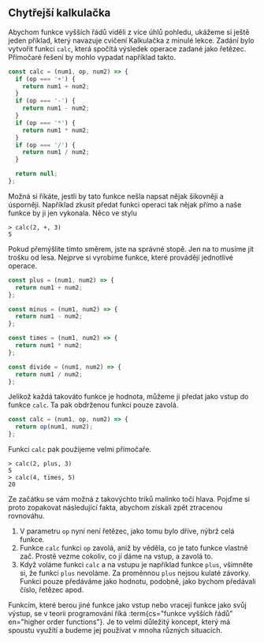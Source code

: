 ## Chytřejší kalkulačka

Abychom funkce vyšších řádů viděli z více úhlů pohledu, ukážeme si ještě jeden příklad, který navazuje cvičení Kalkulačka z minulé lekce. Zadání bylo vytvořit funkci `calc`, která spočítá výsledek operace zadané jako řetězec. Přímočaré řešení by mohlo vypadat například takto.

```js
const calc = (num1, op, num2) => {
  if (op === '+') {
    return num1 + num2;
  }
  if (op === '-') {
    return num1 - num2;
  }
  if (op === '*') {
    return num1 * num2;
  }
  if (op === '/') {
    return num1 / num2;
  }

  return null;
};
```

Možná si říkáte, jestli by tato funkce nešla napsat nějak šikovněji a úsporněji. Například zkusit předat funkci operaci tak nějak přímo a naše funkce by ji jen vykonala. Něco ve stylu

```jscon
> calc(2, +, 3)
5
```

Pokud přemýšlíte tímto směrem, jste na správné stopě. Jen na to musíme jít trošku od lesa. Nejprve si vyrobíme funkce, které provádějí jednotlivé operace.

```js
const plus = (num1, num2) => {
  return num1 + num2;
};

const minus = (num1, num2) => {
  return num1 - num2;
};

const times = (num1, num2) => {
  return num1 * num2;
};

const divide = (num1, num2) => {
  return num1 / num2;
};
```

Jelikož každá takováto funkce je hodnota, můžeme ji předat jako vstup do funkce `calc`. Ta pak obdrženou funkci pouze zavolá.

```js
const calc = (num1, op, num2) => {
  return op(num1, num2);
};
```

Funkci `calc` pak použijeme velmi přímočaře.

```jscon
> calc(2, plus, 3)
5
> calc(4, times, 5)
20
```

Ze začátku se vám možná z takovýchto triků malinko točí hlava. Pojďme si proto zopakovat následující fakta, abychom získali zpět ztracenou rovnováhu.

1. V parametru `op` nyní není řetězec, jako tomu bylo dříve, nýbrž celá funkce.
1. Funkce `calc` funkci `op` zavolá, aniž by věděla, co je tato funkce vlastně zač. Prostě vezme cokoliv, co jí dáme na vstup, a zavolá to.
1. Když voláme funkci `calc` a na vstupu je například funkce `plus`, všimněte si, že funkci `plus` nevoláme. Za proměnnou `plus` nejsou kulaté závorky. Funkci pouze předáváme jako hodnotu, podobně, jako bychom předávali číslo, řetězec apod.

Funkcím, které berou jiné funkce jako vstup nebo vracejí funkce jako svůj výstup, se v teorii programování říká :term{cs="funkce vyšších řádů" en="higher order functions"}. Je to velmi důležitý koncept, který má spoustu využítí a budeme jej používat v mnoha různých situacích.
